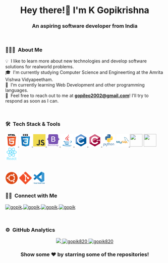 <div>

<h1 align="center">Hey there!👋 I'm K Gopikrishna</h1>
<h3 align="center">An aspiring software developer from India</h3>
<br>

### 👨🏻‍💻 &nbsp;About Me
💡 &nbsp;I like to learn more about new technologies and develop software solutions for realworld problems.\
🎓 &nbsp;I'm currently studying Computer Science and Engineerting at the Amrita Vishwa Vidyapeetham.\
🌱 &nbsp;I’m currently learning Web Development and other programming languages.\
💬 &nbsp;Feel free to reach out to me at **gopileo2002@gmail.com**! I'll try to respond as soon as I can.

</div>

<br>

### 🛠 &nbsp;Tech Stack & Tools

<div>
<p align="left"> 
     <a href="https://www.w3.org/html/" target="_blank" rel="noreferrer"> 
        <img
          src="https://raw.githubusercontent.com/devicons/devicon/master/icons/html5/html5-original-wordmark.svg"
          alt="html5" width="40" height="40" /> 
     </a>  
     <a href="https://www.w3schools.com/css/" target="_blank"
        rel="noreferrer"> 
        <img
          src="https://raw.githubusercontent.com/devicons/devicon/master/icons/css3/css3-original-wordmark.svg" alt="css3"
          width="40" height="40" />
     </a> 
     <a href="https://developer.mozilla.org/en-US/docs/Web/JavaScript" target="_blank"
        rel="noreferrer"> 
        <img
          src="https://raw.githubusercontent.com/devicons/devicon/master/icons/javascript/javascript-original.svg"
          alt="javascript" width="40" height="40" /> 
     </a>
     <a href="https://getbootstrap.com" target="_blank" rel="noreferrer">
        <img src="https://raw.githubusercontent.com/devicons/devicon/master/icons/bootstrap/bootstrap-plain-wordmark.svg"
          alt="bootstrap" width="40" height="40" />
     </a> 
     <a href="https://www.java.com" target="_blank" rel="noreferrer"> 
        <img
          src="https://raw.githubusercontent.com/devicons/devicon/master/icons/java/java-original.svg" alt="java" width="40"
          height="40" /> 
     </a>
     <a href="https://www.cprogramming.com/" target="_blank"
        rel="noreferrer"> 
        <img src="https://raw.githubusercontent.com/devicons/devicon/master/icons/c/c-original.svg"
          alt="c" width="40" height="40" /> 
     </a> 
     <a href="https://www.w3schools.com/cpp/" target="_blank" rel="noreferrer">
        <img src="https://raw.githubusercontent.com/devicons/devicon/master/icons/cplusplus/cplusplus-original.svg"
          alt="cplusplus" width="40" height="40" /> 
     </a> 
     <img src="https://raw.githubusercontent.com/devicons/devicon/master/icons/python/python-original-wordmark.svg" alt="python" width="40" height="40"/>
     <a href="https://www.mysql.com/" target="_blank" rel="noreferrer"> 
        <img
          src="https://raw.githubusercontent.com/devicons/devicon/master/icons/mysql/mysql-original-wordmark.svg"
          alt="mysql" width="40" height="40" />
     </a> 
         <img src="https://cdn.jsdelivr.net/gh/devicons/devicon/icons/django/django-plain.svg" width="40" height="40"/>
         <img src="https://cdn.jsdelivr.net/gh/devicons/devicon/icons/flask/flask-original-wordmark.svg" width="40" height="40"/>
     <a href="https://reactjs.org/" target="_blank" rel="noreferrer"> 
        <img
          src="https://raw.githubusercontent.com/devicons/devicon/master/icons/react/react-original-wordmark.svg"
          alt="react" width="40" height="40" />
     </a> 
     <br><br><br>
        <img src="https://raw.githubusercontent.com/devicons/devicon/master/icons/ubuntu/ubuntu-plain.svg" alt="ubuntu" width="40" height="40"/>
        <img src="https://raw.githubusercontent.com/devicons/devicon/master/icons/git/git-original.svg" alt="git" width="40" height="40"/>
        <img src="https://raw.githubusercontent.com/devicons/devicon/master/icons/vscode/vscode-original-wordmark.svg" alt="vscode" width="40" height="40"/>
</p>
</div>

### 🤝🏻 &nbsp;Connect with Me

<div>

  <p align="left">
    <a href="https://www.linkedin.com/in/gopikrishna-k-310a19215/" target="blank">
    <img align="center"
        src="https://raw.githubusercontent.com/rahuldkjain/github-profile-readme-generator/master/src/images/icons/Social/linked-in-alt.svg"
        alt="gopik" height="30" width="40" />
    </a> 
    <a href="https://fb.com/kgk2k2" target="blank"><img align="center"
        src="https://raw.githubusercontent.com/rahuldkjain/github-profile-readme-generator/master/src/images/icons/Social/facebook.svg"
        alt="gopik" height="30" width="40" />
    </a> 
    <a href="https://instagram.com/g.x.p.x" target="blank"><img align="center"
        src="https://raw.githubusercontent.com/rahuldkjain/github-profile-readme-generator/master/src/images/icons/Social/instagram.svg"
        alt="gopik" height="30" width="40" />
    </a> 
    <a href="https://twitter.com/KGopikr80579876" target="blank"><img align="center"
        src="https://raw.githubusercontent.com/rahuldkjain/github-profile-readme-generator/master/src/images/icons/Social/twitter.svg"
        alt="gopik" height="30" width="40" />
    </a> 
  </p>
</div>


<br>

### ⚙️ &nbsp;GitHub Analytics

<p align="center">
    <a href="https://github.com/gopik820">
    <img height="180em" src="https://github-readme-stats-eight-theta.vercel.app/api?username=gopik820&show_icons=true&include_all_commits=true&count_private=true&locale=en&bg_color=0d1117&text_color=ffffff&repo=convoychat" />
    <img height="180em" 
        src="https://github-readme-stats.vercel.app/api/top-langs?username=gopik820&show_icons=true&locale=en&bg_color=0d1117&text_color=ffffff&layout=compact"
        alt="gopik820" 
        bg_color=#808080/>
    <img height="180em" src="https://github-readme-streak-stats.herokuapp.com/?user=gopik820&theme=dark&background=0d1117&date_format=M%20j%5B%2C%20Y%5D" alt="gopik820" />
    </a>
</p>

<div align="center">

### Show some ❤️ by starring some of the repositories!

</div>